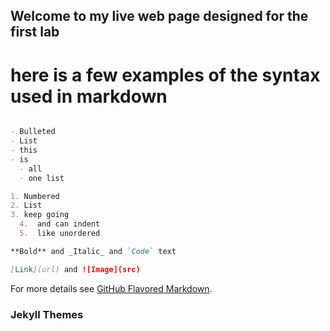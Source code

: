 ## Welcome to my live web page designed for the first lab

# here is a few examples of the syntax used in markdown 

```markdown

- Bulleted
- List
- this 
- is 
  - all 
  - one list

1. Numbered
2. List
3. keep going  
  4.  and can indent  
  5.  like unordered 

**Bold** and _Italic_ and `Code` text

[Link](url) and ![Image](src)

```

For more details see [GitHub Flavored Markdown](https://guides.github.com/features/mastering-markdown/).

### Jekyll Themes



